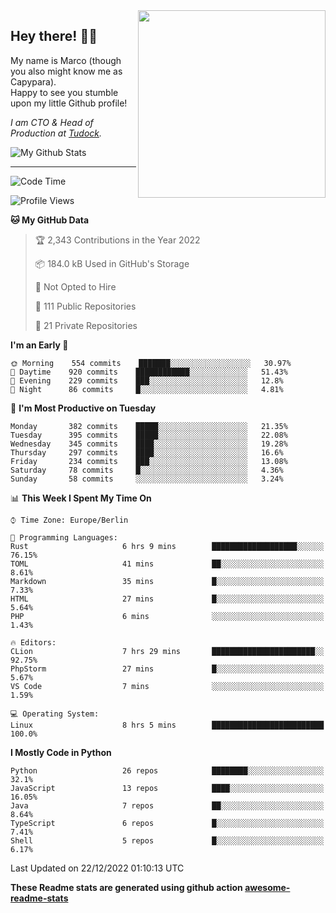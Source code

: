 <img src="https://capypara.de/para_logo.png?a=13" align="right" width="300">

## Hey there! 👋🙃
My name is Marco (though you also might know me as Capypara).  
Happy to see you stumble upon my little Github profile!

*I am CTO & Head of Production at <a href="http://tudock.de">Tudock</a>.*


![My Github Stats](https://github-readme-stats.vercel.app/api?username=theCapypara&show_icons=true&title_color=8ea106&text_color=ffffff&icon_color=8ea106&bg_color=2F343F&hide_border=1)

---
<!--START_SECTION:waka-->
![Code Time](http://img.shields.io/badge/Code%20Time-1%2C974%20hrs%2056%20mins-blue)

![Profile Views](http://img.shields.io/badge/Profile%20Views-0-blue)

**🐱 My GitHub Data** 

> 🏆 2,343 Contributions in the Year 2022
 > 
> 📦 184.0 kB Used in GitHub's Storage 
 > 
> 🚫 Not Opted to Hire
 > 
> 📜 111 Public Repositories 
 > 
> 🔑 21 Private Repositories  
 > 
**I'm an Early 🐤** 

```text
🌞 Morning    554 commits    ███████░░░░░░░░░░░░░░░░░░   30.97% 
🌆 Daytime    920 commits    ████████████░░░░░░░░░░░░░   51.43% 
🌃 Evening    229 commits    ███░░░░░░░░░░░░░░░░░░░░░░   12.8% 
🌙 Night      86 commits     █░░░░░░░░░░░░░░░░░░░░░░░░   4.81%

```
📅 **I'm Most Productive on Tuesday** 

```text
Monday       382 commits    █████░░░░░░░░░░░░░░░░░░░░   21.35% 
Tuesday      395 commits    █████░░░░░░░░░░░░░░░░░░░░   22.08% 
Wednesday    345 commits    ████░░░░░░░░░░░░░░░░░░░░░   19.28% 
Thursday     297 commits    ████░░░░░░░░░░░░░░░░░░░░░   16.6% 
Friday       234 commits    ███░░░░░░░░░░░░░░░░░░░░░░   13.08% 
Saturday     78 commits     █░░░░░░░░░░░░░░░░░░░░░░░░   4.36% 
Sunday       58 commits     ░░░░░░░░░░░░░░░░░░░░░░░░░   3.24%

```


📊 **This Week I Spent My Time On** 

```text
⌚︎ Time Zone: Europe/Berlin

💬 Programming Languages: 
Rust                     6 hrs 9 mins        ███████████████████░░░░░░   76.15% 
TOML                     41 mins             ██░░░░░░░░░░░░░░░░░░░░░░░   8.61% 
Markdown                 35 mins             █░░░░░░░░░░░░░░░░░░░░░░░░   7.33% 
HTML                     27 mins             █░░░░░░░░░░░░░░░░░░░░░░░░   5.64% 
PHP                      6 mins              ░░░░░░░░░░░░░░░░░░░░░░░░░   1.43%

🔥 Editors: 
CLion                    7 hrs 29 mins       ███████████████████████░░   92.75% 
PhpStorm                 27 mins             █░░░░░░░░░░░░░░░░░░░░░░░░   5.67% 
VS Code                  7 mins              ░░░░░░░░░░░░░░░░░░░░░░░░░   1.59%

💻 Operating System: 
Linux                    8 hrs 5 mins        █████████████████████████   100.0%

```

**I Mostly Code in Python** 

```text
Python                   26 repos            ████████░░░░░░░░░░░░░░░░░   32.1% 
JavaScript               13 repos            ████░░░░░░░░░░░░░░░░░░░░░   16.05% 
Java                     7 repos             ██░░░░░░░░░░░░░░░░░░░░░░░   8.64% 
TypeScript               6 repos             █░░░░░░░░░░░░░░░░░░░░░░░░   7.41% 
Shell                    5 repos             █░░░░░░░░░░░░░░░░░░░░░░░░   6.17%

```



 Last Updated on 22/12/2022 01:10:13 UTC
<!--END_SECTION:waka-->

**These Readme stats are generated using github action [awesome-readme-stats](https://github.com/anmol098/waka-readme-stats)**
